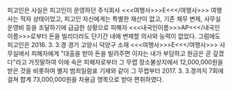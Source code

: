 피고인은 사실은 피고인이 운영하던 주식회사 <<<여행사>>>E<<</여행사>>> 여행사는 적자 상태이었고, 피고인 자신에게는 특별한 재산이 없고, 기존 채무 변제, 사무실 운영비 등을 조달하기에 급급한 상황으로 피해자 <<<내국인이름>>>AP<<</내국인이름>>>로부터 돈을 빌리더라도 단기간 내에 변제할 의사와 능력이 없었다.
그럼에도 피고인은 2016. 3. 3.경 경기 고양시 덕양구 소재 <<<여행사>>>E<<</여행사>>> 사무실에서 피해자에게 "대출을 받아 돈을 빌려주면 이자는 내가 부담하고 원금은 곧 갚겠다"라고 거짓말하여 이에 속은 피해자로부터 그 무렵 장소불상지에서 12,000,000원을 받은 것을 비롯하여 별지 범죄일람표 기재와 같이 그 무렵부터 2017. 3. 3.경까지 7회에 걸쳐 합계 73,000,000원을 차용금 명목으로 받아 편취하였다.